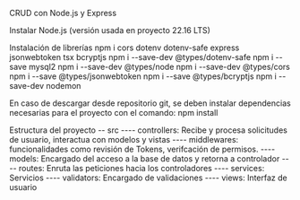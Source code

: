 CRUD con Node.js y Express

Instalar Node.js (versión usada en proyecto 22.16 LTS)

Instalación de librerías
npm i cors dotenv dotenv-safe express jsonwebtoken tsx bcryptjs 
npm i --save-dev @types/dotenv-safe
npm i --save mysql2
npm i --save-dev @types/node
npm i --save-dev @types/cors
npm i --save @types/jsonwebtoken
npm i --save @types/bcryptjs
npm i --save-dev nodemon

En caso de descargar desde repositorio git, se deben instalar dependencias necesarias para el proyecto con el comando:
npm install


Estructura del proyecto
-- src
---- controllers: Recibe y procesa solicitudes de usuario, interactua con modelos y vistas
---- middlewares: funcionalidades como revisión de Tokens, verifcación de permisos.
---- models: Encargado del acceso a la base de datos y retorna a controlador
---- routes: Enruta las peticiones hacia los controladores
---- services: Servicios
---- validators: Encargado de validaciones
---- views: Interfaz de usuario
